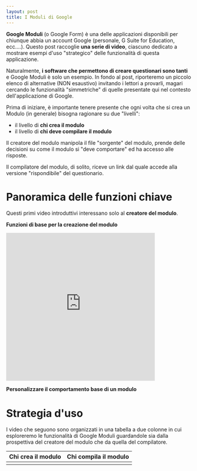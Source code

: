 ```yaml
---
layout: post
title: I Moduli di Google
---
```

**Google Moduli** (o Google Form) è una delle applicazioni disponibili per chiunque abbia un account Google (personale, G Suite for Education, ecc....). Questo post raccoglie **una serie di video**, ciascuno dedicato a mostrare esempi d'uso "strategico" delle funzionalità di questa applicazione.

Naturalmente, **i software che permettono di creare questionari sono tanti** e Google Moduli è solo un esempio. In fondo al post, riporteremo un piccolo elenco di alternative (NON esaustivo) invitando i lettori a provarli, magari cercando le funzionalità "simmetriche" di quelle presentate qui nel contesto dell'applicazione di Google. 

Prima di iniziare, è importante tenere presente che ogni volta che si crea un Modulo (in generale) bisogna ragionare su due "livelli":

* il livello di **chi crea il modulo**
* il livello di **chi deve compilare il modulo**

Il creatore del modulo manipola il file "sorgente" del modulo, prende delle decisioni su come il modulo si "deve comportare" ed ha accesso alle risposte.

Il compilatore del modulo, di solito, riceve un link dal quale accede alla versione "rispondibile" del questionario.

# Panoramica delle funzioni chiave

Questi primi video introduttivi interessano solo al **creatore del modulo**.

**Funzioni di base per la creazione del modulo**

<iframe width="80%" height="400" src="https://www.youtube.com/embed/q_TwAzfgaYM" frameborder="0" allow="accelerometer; autoplay; encrypted-media; gyroscope; picture-in-picture" allowfullscreen></iframe>

**Personalizzare il comportamento base di un modulo**



# Strategia d'uso

I video che seguono sono organizzati in una tabella a due colonne in cui esploreremo le funzionalità di Google Moduli guardandole sia dalla prospettiva del creatore del modulo che da quella del compilatore.

| Chi crea il modulo | Chi compila il modulo |
| ------------------ | --------------------- |
|                    |                       |
